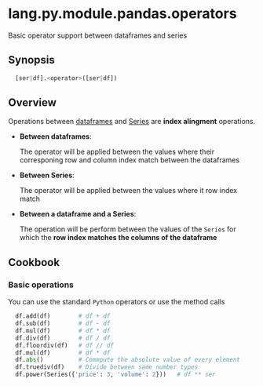# lang.py.module.pandas.operators

Basic operator support between dataframes and series

## Synopsis

```py
  [ser|df].<operator>([ser|df])
```

## Overview

Operations between [dataframes](./5t4z.md) and [Series](./mkgv.md) are **index
alingment** operations.

- **Between dataframes**:

  The operator will be applied between the values where their corresponing row
  and column index match between the dataframes

- **Between Series**:

  The operator will be applied between the values where it row index match

- **Between a dataframe and a Series**:

  The operation will be perform between the values of the `Series` for which the
  **row index matches the columns of the dataframe**

## Cookbook

### Basic operations

You can use the standard `Python` operators or use the method calls

```py
  df.add(df)        # df + df
  df.sub(df)        # df - df
  df.mul(df)        # df * df
  df.div(df)        # df / df
  df.floordiv(df)   # df // df
  df.mul(df)        # df * df
  df.abs()          # Commpute the absolute value of every element
  df.truediv(df)    # Divide between same number types
  df.power(Series({'price': 3, 'volume': 2}))   # df ** ser
```
